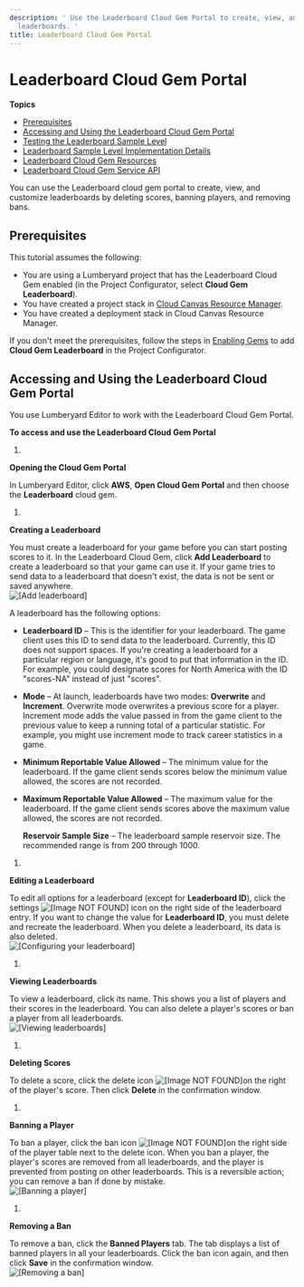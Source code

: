 ```yaml
---
description: ' Use the Leaderboard Cloud Gem Portal to create, view, and customize
  leaderboards. '
title: Leaderboard Cloud Gem Portal
---
```

# Leaderboard Cloud Gem Portal<a name="cloud-canvas-cloud-gem-leaderboard"></a>

**Topics**
+ [Prerequisites](#cloud-canvas-cloud-gem-leaderboard-prerequisites)
+ [Accessing and Using the Leaderboard Cloud Gem Portal](#cloud-canvas-cloud-gem-leaderboard-accessing-using)
+ [Testing the Leaderboard Sample Level](/docs/userguide/gems/cloud-canvas/leaderboard-testing-the-leaderboard-sample-level.md)
+ [Leaderboard Sample Level Implementation Details](/docs/userguide/gems/cloud-canvas/leaderboard-implementation-details.md)
+ [Leaderboard Cloud Gem Resources](/docs/userguide/gems/cloud-canvas/leaderboard-resources.md)
+ [Leaderboard Cloud Gem Service API](/docs/userguide/gems/cloud-canvas/leaderboard-cloud-gem-service-api.md)

You can use the Leaderboard cloud gem portal to create, view, and customize leaderboards by deleting scores, banning players, and removing bans\.

## Prerequisites<a name="cloud-canvas-cloud-gem-leaderboard-prerequisites"></a>

This tutorial assumes the following:
+ You are using a Lumberyard project that has the Leaderboard Cloud Gem enabled \(in the Project Configurator, select **Cloud Gem Leaderboard**\)\.
+ You have created a project stack in [Cloud Canvas Resource Manager](/docs/userguide/gems/cloud-canvas/ui-rm-overview.md)\.
+ You have created a deployment stack in Cloud Canvas Resource Manager\.

If you don't meet the prerequisites, follow the steps in [Enabling Gems](/docs/userguide/gems/using-project-configurator.md) to add **Cloud Gem Leaderboard** in the Project Configurator\.

## Accessing and Using the Leaderboard Cloud Gem Portal<a name="cloud-canvas-cloud-gem-leaderboard-accessing-using"></a>

You use Lumberyard Editor to work with the Leaderboard Cloud Gem Portal\.

**To access and use the Leaderboard Cloud Gem Portal**

1. 

**Opening the Cloud Gem Portal**

   In Lumberyard Editor, click **AWS**, **Open Cloud Gem Portal** and then choose the **Leaderboard** cloud gem\.

1. 

**Creating a Leaderboard**

   You must create a leaderboard for your game before you can start posting scores to it\. In the Leaderboard Cloud Gem, click **Add Leaderboard** to create a leaderboard so that your game can use it\. If your game tries to send data to a leaderboard that doesn't exist, the data is not be sent or saved anywhere\.  
![\[Add leaderboard\]](/images/userguide/cloud_canvas/cloud-canvas-cloud-gem-leaderboard-add.png)

   A leaderboard has the following options:
   + **Leaderboard ID** – This is the identifier for your leaderboard\. The game client uses this ID to send data to the leaderboard\. Currently, this ID does not support spaces\. If you're creating a leaderboard for a particular region or language, it's good to put that information in the ID\. For example, you could designate scores for North America with the ID "scores\-NA" instead of just "scores"\.
   + **Mode** – At launch, leaderboards have two modes: **Overwrite** and **Increment**\. Overwrite mode overwrites a previous score for a player\. Increment mode adds the value passed in from the game client to the previous value to keep a running total of a particular statistic\. For example, you might use increment mode to track career statistics in a game\.
   + **Minimum Reportable Value Allowed** – The minimum value for the leaderboard\. If the game client sends scores below the minimum value allowed, the scores are not recorded\.
   + **Maximum Reportable Value Allowed** – The maximum value for the leaderboard\. If the game client sends scores above the maximum value allowed, the scores are not recorded\.

     **Reservoir Sample Size** – The leaderboard sample reservoir size\. The recommended range is from 200 through 1000\.

1. 

**Editing a Leaderboard**

   To edit all options for a leaderboard \(except for **Leaderboard ID**\), click the settings ![\[Image NOT FOUND\]](/images/userguide/cloud_canvas/cloud-canvas-cloud-gem-leaderboard-settings-icon.png) icon on the right side of the leaderboard entry\. If you want to change the value for **Leaderboard ID**, you must delete and recreate the leaderboard\. When you delete a leaderboard, its data is also deleted\.  
![\[Configuring your leaderboard\]](/images/userguide/cloud_canvas/cloud-canvas-cloud-gem-leaderboard-configure.png)

1. 

**Viewing Leaderboards**

   To view a leaderboard, click its name\. This shows you a list of players and their scores in the leaderboard\. You can also delete a player's scores or ban a player from all leaderboards\.  
![\[Viewing leaderboards\]](/images/userguide/cloud_canvas/cloud-canvas-cloud-gem-leaderboard-view.png)

1. 

**Deleting Scores**

   To delete a score, click the delete icon ![\[Image NOT FOUND\]](/images/userguide/cloud_canvas/cloud-canvas-cloud-gem-leaderboard-trash-icon.png)on the right of the player's score\. Then click **Delete** in the confirmation window\.

1. 

**Banning a Player**

   To ban a player, click the ban icon ![\[Image NOT FOUND\]](/images/userguide/cloud_canvas/cloud-canvas-cloud-gem-leaderboard-ban-icon.png)on the right side of the player table next to the delete icon\. When you ban a player, the player's scores are removed from all leaderboards, and the player is prevented from posting on other leaderboards\. This is a reversible action; you can remove a ban if done by mistake\.  
![\[Banning a player\]](/images/userguide/cloud_canvas/cloud-canvas-cloud-gem-leaderboard-ban.png)

1. 

**Removing a Ban**

   To remove a ban, click the **Banned Players** tab\. The tab displays a list of banned players in all your leaderboards\. Click the ban icon again, and then click **Save** in the confirmation window\.  
![\[Removing a ban\]](/images/userguide/cloud_canvas/cloud-canvas-cloud-gem-leaderboard-ban-remove.png)